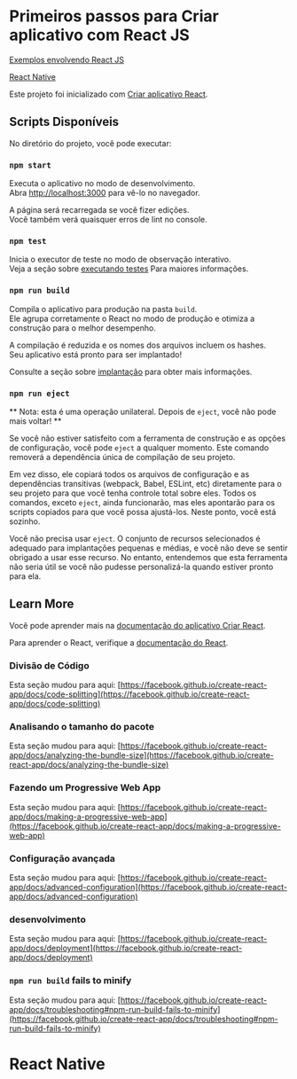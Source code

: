 # Primeiros passos para Criar aplicativo com React JS
[Exemplos envolvendo React JS](reactjs)

[React Native](#react-native)

Este projeto foi inicializado com [Criar aplicativo React](https://github.com/facebook/create-react-app).

## Scripts Disponíveis

No diretório do projeto, você pode executar:

### `npm start`

Executa o aplicativo no modo de desenvolvimento.\
Abra [http://localhost:3000](http://localhost:3000) para vê-lo no navegador.

A página será recarregada se você fizer edições.\
Você também verá quaisquer erros de lint no console.

### `npm test`

Inicia o executor de teste no modo de observação interativo.\
Veja a seção sobre [executando testes](https://facebook.github.io/create-react-app/docs/running-tests) Para maiores informações.


### `npm run build`

Compila o aplicativo para produção na pasta `build`. \
Ele agrupa corretamente o React no modo de produção e otimiza a construção para o melhor desempenho.

A compilação é reduzida e os nomes dos arquivos incluem os hashes. \
Seu aplicativo está pronto para ser implantado!

Consulte a seção sobre [implantação](https://facebook.github.io/create-react-app/docs/deployment) para obter mais informações.

### `npm run eject`

** Nota: esta é uma operação unilateral. Depois de `eject`, você não pode mais voltar! **

Se você não estiver satisfeito com a ferramenta de construção e as opções de configuração, você pode `eject` a qualquer momento. Este comando removerá a dependência única de compilação de seu projeto.

Em vez disso, ele copiará todos os arquivos de configuração e as dependências transitivas (webpack, Babel, ESLint, etc) diretamente para o seu projeto para que você tenha controle total sobre eles. Todos os comandos, exceto `eject`, ainda funcionarão, mas eles apontarão para os scripts copiados para que você possa ajustá-los. Neste ponto, você está sozinho.

Você não precisa usar `eject`. O conjunto de recursos selecionados é adequado para implantações pequenas e médias, e você não deve se sentir obrigado a usar esse recurso. No entanto, entendemos que esta ferramenta não seria útil se você não pudesse personalizá-la quando estiver pronto para ela.

## Learn More

Você pode aprender mais na [documentação do aplicativo Criar React](https://facebook.github.io/create-react-app/docs/getting-started).

Para aprender o React, verifique a [documentação do React](https://reactjs.org/).

### Divisão de Código

Esta seção mudou para aqui: [https://facebook.github.io/create-react-app/docs/code-splitting](https://facebook.github.io/create-react-app/docs/code-splitting)

### Analisando o tamanho do pacote

Esta seção mudou para aqui: [https://facebook.github.io/create-react-app/docs/analyzing-the-bundle-size](https://facebook.github.io/create-react-app/docs/analyzing-the-bundle-size)

### Fazendo um Progressive Web App

Esta seção mudou para aqui: [https://facebook.github.io/create-react-app/docs/making-a-progressive-web-app](https://facebook.github.io/create-react-app/docs/making-a-progressive-web-app)

### Configuração avançada

Esta seção mudou para aqui: [https://facebook.github.io/create-react-app/docs/advanced-configuration](https://facebook.github.io/create-react-app/docs/advanced-configuration)

### desenvolvimento

Esta seção mudou para aqui: [https://facebook.github.io/create-react-app/docs/deployment](https://facebook.github.io/create-react-app/docs/deployment)

### `npm run build` fails to minify

Esta seção mudou para aqui: [https://facebook.github.io/create-react-app/docs/troubleshooting#npm-run-build-fails-to-minify](https://facebook.github.io/create-react-app/docs/troubleshooting#npm-run-build-fails-to-minify)

# React Native

